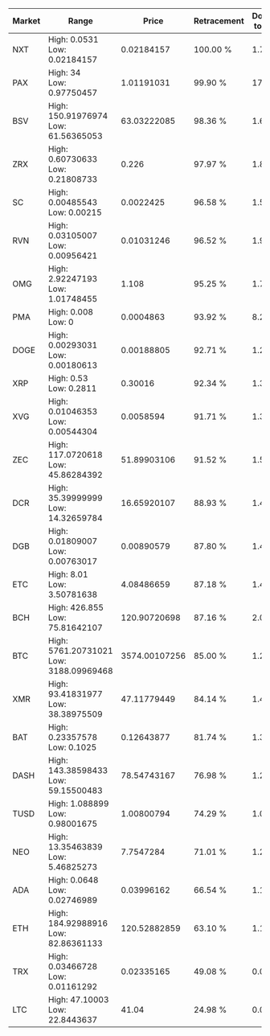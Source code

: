 | Market | Range | Price| Retracement | Doubles to 50% |
| --- | --- | --- | --- | --- |
| NXT | High: 0.0531<br />Low: 0.02184157 | 0.02184157 | 100.00 % | 1.72 |
| PAX | High: 34<br />Low: 0.97750457 | 1.01191031 | 99.90 % | 17.28 |
| BSV | High: 150.91976974<br />Low: 61.56365053 | 63.03222085 | 98.36 % | 1.69 |
| ZRX | High: 0.60730633<br />Low: 0.21808733 | 0.226 | 97.97 % | 1.83 |
| SC | High: 0.00485543<br />Low: 0.00215 | 0.0022425 | 96.58 % | 1.56 |
| RVN | High: 0.03105007<br />Low: 0.00956421 | 0.01031246 | 96.52 % | 1.97 |
| OMG | High: 2.92247193<br />Low: 1.01748455 | 1.108 | 95.25 % | 1.78 |
| PMA | High: 0.008<br />Low: 0 | 0.0004863 | 93.92 % | 8.23 |
| DOGE | High: 0.00293031<br />Low: 0.00180613 | 0.00188805 | 92.71 % | 1.25 |
| XRP | High: 0.53<br />Low: 0.2811 | 0.30016 | 92.34 % | 1.35 |
| XVG | High: 0.01046353<br />Low: 0.00544304 | 0.0058594 | 91.71 % | 1.36 |
| ZEC | High: 117.0720618<br />Low: 45.86284392 | 51.89903106 | 91.52 % | 1.57 |
| DCR | High: 35.39999999<br />Low: 14.32659784 | 16.65920107 | 88.93 % | 1.49 |
| DGB | High: 0.01809007<br />Low: 0.00763017 | 0.00890579 | 87.80 % | 1.44 |
| ETC | High: 8.01<br />Low: 3.50781638 | 4.08486659 | 87.18 % | 1.41 |
| BCH | High: 426.855<br />Low: 75.81642107 | 120.90720698 | 87.16 % | 2.08 |
| BTC | High: 5761.20731021<br />Low: 3188.09969468 | 3574.00107256 | 85.00 % | 1.25 |
| XMR | High: 93.41831977<br />Low: 38.38975509 | 47.11779449 | 84.14 % | 1.40 |
| BAT | High: 0.23357578<br />Low: 0.1025 | 0.12643877 | 81.74 % | 1.33 |
| DASH | High: 143.38598433<br />Low: 59.15500483 | 78.54743167 | 76.98 % | 1.29 |
| TUSD | High: 1.088899<br />Low: 0.98001675 | 1.00800794 | 74.29 % | 1.03 |
| NEO | High: 13.35463839<br />Low: 5.46825273 | 7.7547284 | 71.01 % | 1.21 |
| ADA | High: 0.0648<br />Low: 0.02746989 | 0.03996162 | 66.54 % | 1.15 |
| ETH | High: 184.92988916<br />Low: 82.86361133 | 120.52882859 | 63.10 % | 1.11 |
| TRX | High: 0.03466728<br />Low: 0.01161292 | 0.02335165 | 49.08 % | 0.00 |
| LTC | High: 47.10003<br />Low: 22.8443637 | 41.04 | 24.98 % | 0.00 |

